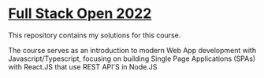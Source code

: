 # [Full Stack Open 2022](https://fullstackopen.com/en/)

This repository contains my solutions for this course. 

The course serves as an introduction to modern Web App development with Javascript/Typescript, focusing on building Single Page Applications (SPAs) with React.JS that use REST API'S in Node.JS
